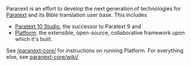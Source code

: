 Paranext is an effort to develop the next generation of technologies for [Paratext](https://paratext.org) and its Bible translation user base. This includes
 * [Paratext 10 Studio](https://paratextstudio.org), the successor to Paratext 9 and
 * [Platform](https://platform.bible), the extensible, open-source, collaborative framework upon which it's built.

See [/paranext-core/](https://github.com/paranext/paranext-core) for instructions on running Platform. For everything else, see [paranext-core/wiki/](https://github.com/paranext/paranext-core/wiki/Platform.Bible-and-Paratext-10-Studio).
